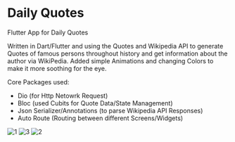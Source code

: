 # Daily Quotes
Flutter App for Daily Quotes

Written in Dart/Flutter and using the Quotes and Wikipedia API to generate Quotes of famous persons throughout history and get information about the author via WikiPedia.
Added simple Animations and changing Colors to make it more soothing for the eye.

Core Packages used:
 - Dio (for Http Netowrk Request)
 - Bloc (used Cubits for Quote Data/State Management)
 - Json Serializer/Annotations (to parse Wikipedia API Responses)
 - Auto Route (Routing between different Screens/Widgets)

![1](https://github.com/user-attachments/assets/28586074-1c6f-4e7d-a909-35d073f91cbb)
![3](https://github.com/user-attachments/assets/c414e27e-9688-4ee8-83c1-a3c31cd4762d)
![2](https://github.com/user-attachments/assets/559cb95d-9d5e-46be-a8a9-1d58ba422e87)

